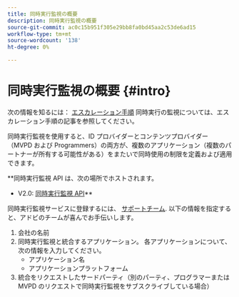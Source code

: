```yaml
---
title: 同時実行監視の概要
description: 同時実行監視の概要
source-git-commit: ac0c15b951f305e29bb8fa0bd45aa2c53de6ad15
workflow-type: tm+mt
source-wordcount: '138'
ht-degree: 0%

---
```



# 同時実行監視の概要 {#intro}

次の情報を知るには： [エスカレーション手順](/help/concurrency-monitoring/cm-escalation-procedures.md) 同時実行の監視については、エスカレーション手順の記事を参照してください。

同時実行監視を使用すると、ID プロバイダーとコンテンツプロバイダー（MVPD および Programmers）の両方が、複数のアプリケーション（複数のパートナーが所有する可能性がある）をまたいで同時使用の制限を定義および適用できます。

**同時実行監視 API は、次の場所でホストされます。

* V2.0: [同時実行監視 API](http://docs.adobeptime.io/cm-api-v2/)**

同時実行監視サービスに登録するには、 [サポートチーム](mailto:tve-support@adobe.com). 以下の情報を指定すると、アドビのチームが喜んでお手伝いします。

1. 会社の名前
1. 同時実行監視と統合するアプリケーション。 各アプリケーションについて、次の情報を入力してください。
   * アプリケーション名
   * アプリケーションプラットフォーム
1. 統合をリクエストしたサードパーティ（別のパーティ、プログラマーまたは MVPD のリクエストで同時実行監視をサブスクライブしている場合）
